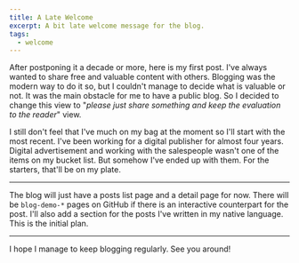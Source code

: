 ```yaml
---
title: A Late Welcome
excerpt: A bit late welcome message for the blog.
tags:
  - welcome
---
```


After postponing it a decade or more, here is my first post. I've always wanted to share free and valuable content with others. Blogging was the modern way to do it so, but I couldn't manage to decide what is valuable or not. It was the main obstacle for me to have a public blog. So I decided to change this view to "*please just share something and keep the evaluation to the reader*" view.

I still don't feel that I've much on my bag at the moment so I'll start with the most recent. I've been working for a digital publisher for almost four years. Digital advertisement and working with the salespeople wasn't one of the items on my bucket list. But somehow I've ended up with them. For the starters, that'll be on my plate.

---

The blog will just have a posts list page and a detail page for now. There will be `blog-demo-*` pages on GitHub if there is an interactive counterpart for the post. I'll also add a section for the posts I've written in my native language. This is the initial plan.

---

I hope I manage to keep blogging regularly. See you around!